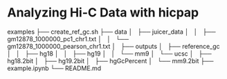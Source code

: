 # Analyzing Hi-C Data with hicpap

examples
├── create_ref_gc.sh
├── data
│   ├── juicer_data
│   │   ├── gm12878_1000000_pc1_chr1.txt
│   │   └── gm12878_1000000_pearson_chr1.txt
│   ├── outputs
│   ├── reference_gc
│   │   ├── hg18
│   │   ├── hg19
│   │   └── mm9
│   └── ucsc
│       ├── hg18.2bit
│       ├── hg19.2bit
│       ├── hgGcPercent
│       └── mm9.2bit
├── example.ipynb
└── README.md
